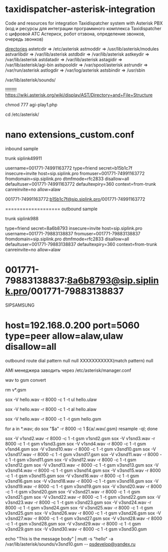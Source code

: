 # taxidispatcher-asterisk-integration
Code and resources for integration Taxidispatcher system with Asterisk PBX (код и ресурсы для интеграции программного комплекса Taxidispatcher c цифровой АТС Астериск, робот отзвона, определение звонков, очередь звонков)

[directories](!)
astetcdir => /etc/asterisk
astmoddir => /usr/lib/asterisk/modules
astvarlibdir => /var/lib/asterisk
astdbdir => /var/lib/asterisk
astkeydir => /var/lib/asterisk
astdatadir => /var/lib/asterisk
astagidir => /var/lib/asterisk/agi-bin
astspooldir => /var/spool/asterisk
astrundir => /var/run/asterisk
astlogdir => /var/log/asterisk
astsbindir => /usr/sbin

/var/lib/asterisk/sounds/


!!!!!!!!!   https://wiki.asterisk.org/wiki/display/AST/Directory+and+File+Structure

chmod 777 agi-play1.php

cd /etc/asterisk/

nano extensions_custom.conf
======================
inbound sample

trunk siplink49911

username=001771-74991163772
type=friend
secret=b15b1c7f
insecure=invite
host=sip.siplink.pro
fromuser=001771-74991163772
fromdomain=sip.siplink.pro
dtmfmode=rfc2833
disallow=all
defaultuser=001771-74991163772
defaultexpiry=360
context=from-trunk
canreinvite=no
allow=alaw

001771-74991163772:b15b1c7f@sip.siplink.pro/001771-74991163772

===================
outbound sample

trunk siplink988

type=friend
secret=8a6b8793
insecure=invite
host=sip.siplink.pro
username=001771-79883138837
fromuser=001771-79883138837
fromdomain=sip.siplink.pro
dtmfmode=rfc2833
disallow=all
defaultuser=001771-79883138837
defaultexpiry=360
context=from-trunk
canreinvite=no
allow=alaw

001771-79883138837:8a6b8793@sip.siplink.pro/001771-79883138837
=====================
SIPSAMSUNG

host=192.168.0.200
port=5060
type=peer
allow=alaw,ulaw
disallow=all
=====================
outbound route 
dial pattern 
null null XXXXXXXXXXX(match pattern) null

AMI менеджера заводить через /etc/asterisk/manager.conf

wav to gsm convert

rm v*.gsm

sox -V hello.wav -r 8000 -c 1 -t ul hello.ulaw

sox -V hello.wav -r 8000 -c 1 -t al hello.alaw

sox -V hello.wav -r 8000 -c 1 -t gsm hello.gsm

for a in *.wav; do sox "$a" -r 8000 -c 1 ${a/.wav/.gsm} resample -ql; done

sox -V v1snd2.wav -r 8000 -c 1 -t gsm v1snd2.gsm
sox -V v1snd3.wav -r 8000 -c 1 -t gsm v1snd3.gsm
sox -V v1snd4.wav -r 8000 -c 1 -t gsm v1snd4.gsm
sox -V v3snd10.wav -r 8000 -c 1 -t gsm v3snd10.gsm
sox -V v3snd17.wav -r 8000 -c 1 -t gsm v3snd17.gsm
sox -V v3snd11.wav -r 8000 -c 1 -t gsm v3snd11.gsm
sox -V v3snd12.wav -r 8000 -c 1 -t gsm v3snd12.gsm
sox -V v3snd13.wav -r 8000 -c 1 -t gsm v3snd13.gsm
sox -V v3snd14.wav -r 8000 -c 1 -t gsm v3snd14.gsm
sox -V v3snd15.wav -r 8000 -c 1 -t gsm v3snd15.gsm
sox -V v3snd16.wav -r 8000 -c 1 -t gsm v3snd16.gsm
sox -V v3snd18.wav -r 8000 -c 1 -t gsm v3snd18.gsm
sox -V v3snd19.wav -r 8000 -c 1 -t gsm v3snd19.gsm
sox -V v3snd20.wav -r 8000 -c 1 -t gsm v3snd20.gsm
sox -V v3snd21.wav -r 8000 -c 1 -t gsm v3snd21.gsm
sox -V v3snd22.wav -r 8000 -c 1 -t gsm v3snd22.gsm
sox -V v3snd23.wav -r 8000 -c 1 -t gsm v3snd23.gsm
sox -V v3snd24.wav -r 8000 -c 1 -t gsm v3snd24.gsm
sox -V v3snd25.wav -r 8000 -c 1 -t gsm v3snd25.gsm
sox -V v3snd26.wav -r 8000 -c 1 -t gsm v3snd26.gsm
sox -V v3snd27.wav -r 8000 -c 1 -t gsm v3snd27.gsm
sox -V v3snd28.wav -r 8000 -c 1 -t gsm v3snd28.gsm
sox -V v3snd29.wav -r 8000 -c 1 -t gsm v3snd29.gsm
sox -V v3snd30.wav -r 8000 -c 1 -t gsm v3snd30.gsm

echo "This is the message body" | mutt -s "hello" -a /var/lib/asterisk/sounds/v3snd10.gsm -- psdevelop@yandex.ru

